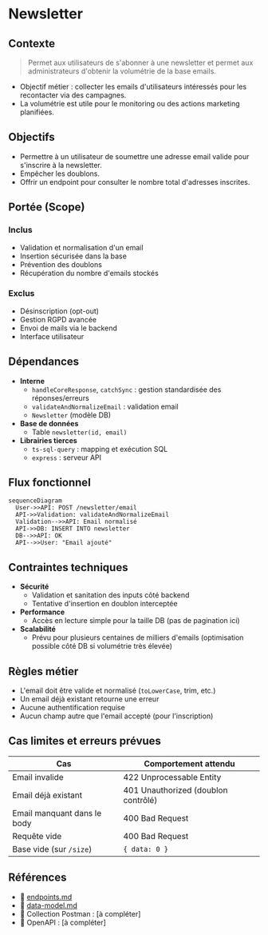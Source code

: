 # Newsletter
## Contexte
> Permet aux utilisateurs de s'abonner à une newsletter et permet aux administrateurs d'obtenir la volumétrie de la base emails.

* Objectif métier : collecter les emails d'utilisateurs intéressés pour les recontacter via des campagnes.
* La volumétrie est utile pour le monitoring ou des actions marketing planifiées.

## Objectifs
* Permettre à un utilisateur de soumettre une adresse email valide pour s'inscrire à la newsletter.
* Empêcher les doublons.
* Offrir un endpoint pour consulter le nombre total d'adresses inscrites.

## Portée (Scope)
### Inclus
* Validation et normalisation d'un email
* Insertion sécurisée dans la base
* Prévention des doublons
* Récupération du nombre d'emails stockés

### Exclus
* Désinscription (opt-out)
* Gestion RGPD avancée
* Envoi de mails via le backend
* Interface utilisateur

## Dépendances
* **Interne**
  * `handleCoreResponse`, `catchSync` : gestion standardisée des réponses/erreurs
  * `validateAndNormalizeEmail` : validation email
  * `Newsletter` (modèle DB)
* **Base de données**
  * Table `newsletter(id, email)`
* **Librairies tierces**
  * `ts-sql-query` : mapping et exécution SQL
  * `express` : serveur API

## Flux fonctionnel
```mermaid
sequenceDiagram
  User->>API: POST /newsletter/email
  API->>Validation: validateAndNormalizeEmail
  Validation-->>API: Email normalisé
  API->>DB: INSERT INTO newsletter
  DB-->>API: OK
  API-->>User: "Email ajouté"
```

## Contraintes techniques
* **Sécurité**
  * Validation et sanitation des inputs côté backend
  * Tentative d'insertion en doublon interceptée
* **Performance**
  * Accès en lecture simple pour la taille DB (pas de pagination ici)
* **Scalabilité**
  * Prévu pour plusieurs centaines de milliers d'emails (optimisation possible côté DB si volumétrie très élevée)

## Règles métier
* L'email doit être valide et normalisé (`toLowerCase`, trim, etc.)
* Un email déjà existant retourne une erreur
* Aucune authentification requise
* Aucun champ autre que l'email accepté (pour l'inscription)

## Cas limites et erreurs prévues
| Cas                         | Comportement attendu                |
| --------------------------- | ----------------------------------- |
| Email invalide              | 422 Unprocessable Entity            |
| Email déjà existant         | 401 Unauthorized (doublon contrôlé) |
| Email manquant dans le body | 400 Bad Request                     |
| Requête vide                | 400 Bad Request                     |
| Base vide (sur `/size`)     | `{ data: 0 }`                       |

## Références
* 📄 [endpoints.md](./endpoints.md)
* 📄 [data-model.md](./data-model.md)
* 🧪 Collection Postman : \[à compléter]
* 📘 OpenAPI : \[à compléter]